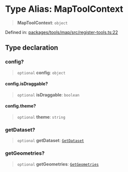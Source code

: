 # Type Alias: MapToolContext

> **MapToolContext**: `object`

Defined in: [packages/tools/map/src/register-tools.ts:22](https://github.com/GeoDaCenter/openassistant/blob/dc72d81a35cf8e46295657303846fbb4ad891993/packages/tools/map/src/register-tools.ts#L22)

## Type declaration

### config?

> `optional` **config**: `object`

#### config.isDraggable?

> `optional` **isDraggable**: `boolean`

#### config.theme?

> `optional` **theme**: `string`

### getDataset?

> `optional` **getDataset**: [`GetDataset`](GetDataset.md)

### getGeometries?

> `optional` **getGeometries**: [`GetGeometries`](GetGeometries.md)
